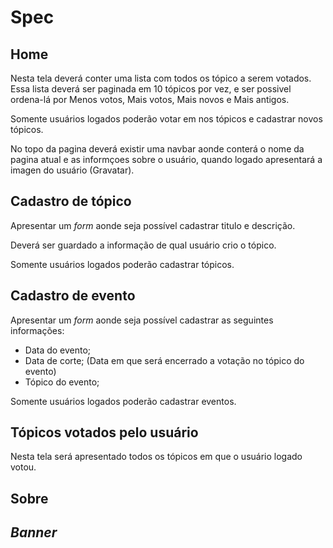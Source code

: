 # Spec

## Home

Nesta tela deverá conter uma lista com todos os tópico a serem votados.
Essa lista deverá ser paginada em 10 tópicos por vez, e ser possivel ordena-lá por Menos votos, Mais votos, Mais novos e Mais antigos.

Somente usuários logados poderão votar em nos tópicos e cadastrar novos tópicos.

No topo da pagina deverá existir uma navbar aonde conterá o nome da pagina atual e as informçoes sobre o usuário,
quando logado apresentará a imagen do usuário (Gravatar).

## Cadastro de tópico

Apresentar um *form* aonde seja possível cadastrar titulo e descrição.

Deverá ser guardado a informação de qual usuário crio o tópico.

Somente usuários logados poderão cadastrar tópicos.

## Cadastro de evento

Apresentar um *form* aonde seja possível cadastrar as seguintes informações:
- Data do evento;
- Data de corte; (Data em que será encerrado a votação no tópico do evento)
- Tópico do evento;

Somente usuários logados poderão cadastrar eventos.

## Tópicos votados pelo usuário

Nesta tela será apresentado todos os tópicos em que o usuário logado votou.

## Sobre



## *Banner*


